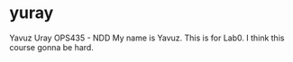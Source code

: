 # yuray
Yavuz Uray OPS435 - NDD
My name is Yavuz.
This is for Lab0.
I think this course gonna be hard.
